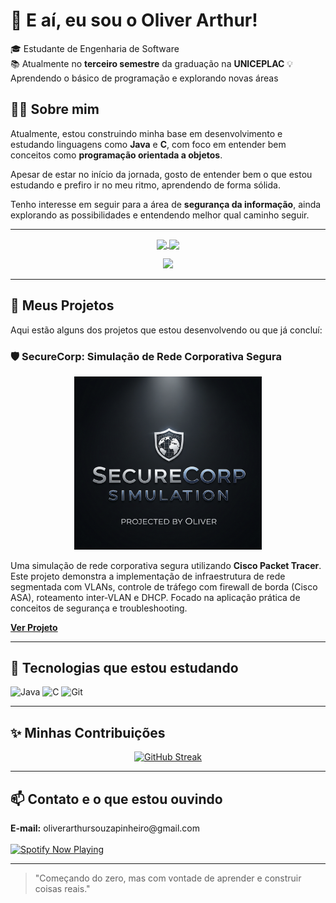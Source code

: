 # 👋 E aí, eu sou o Oliver Arthur!

🎓 Estudante de Engenharia de Software  
📚 Atualmente no **terceiro semestre** da graduação na **UNICEPLAC** 💡 Aprendendo o básico de programação e explorando novas áreas

## 👨‍💻 Sobre mim

Atualmente, estou construindo minha base em desenvolvimento e estudando linguagens como **Java** e **C**, com foco em entender bem conceitos como **programação orientada a objetos**.

Apesar de estar no início da jornada, gosto de entender bem o que estou estudando e prefiro ir no meu ritmo, aprendendo de forma sólida.

Tenho interesse em seguir para a área de **segurança da informação**, ainda explorando as possibilidades e entendendo melhor qual caminho seguir.

---

<p align="center">
  <a href="https://github.com/anuraghazra/github-readme-stats">
    <img align="center" src="https://github-readme-stats.vercel.app/api?username=SainthixOli&show_icons=true&theme=radical&include_all_commits=true&count_private=true"/>
  </a>
  <a href="https://github.com/anuraghazra/github-readme-stats">
    <img align="center" src="https://github-readme-stats.vercel.app/api/top-langs/?username=SainthixOli&layout=compact&langs_count=7&theme=radical"/>
  </a>
</p>

<p align="center">
  <a href="https://github.com/ryo-ma/github-profile-trophy">
    <img src="https://github-profile-trophy.vercel.app/?username=SainthixOli&theme=radical&column=7&margin-w=15&margin-h=15"/>
  </a>
</p>

---

## 🚧 Meus Projetos

Aqui estão alguns dos projetos que estou desenvolvendo ou que já concluí:

### 🛡️ SecureCorp: Simulação de Rede Corporativa Segura

<p align="center">
  <a href="https://github.com/SainthixOli/secure-corp">
    <img src="https://github.com/SainthixOli/secure-corp/blob/main/img/SecureCorpLogo.png?raw=true" alt="SecureCorp Logo" width="300px">
  </a>
</p>

Uma simulação de rede corporativa segura utilizando **Cisco Packet Tracer**. Este projeto demonstra a implementação de infraestrutura de rede segmentada com VLANs, controle de tráfego com firewall de borda (Cisco ASA), roteamento inter-VLAN e DHCP. Focado na aplicação prática de conceitos de segurança e troubleshooting.

**[Ver Projeto](https://github.com/SainthixOli/secure-corp)**

---

## 🧰 Tecnologias que estou estudando

<p align="left">
  <img src="https://img.shields.io/badge/-Java-007396?logo=java&logoColor=white" alt="Java">
  <img src="https://img.shields.io/badge/-C-00599C?logo=c&logoColor=white" alt="C">
  <img src="https://img.shields.io/badge/-Git-F05032?logo=git&logoColor=white" alt="Git">
</p>

---

## ✨ Minhas Contribuições

<p align="center">
  <a href="https://github.com/SainthixOli">
    <img src="https://github-readme-streak-stats.herokuapp.com/?user=SainthixOli&theme=radical&hide_border=true" alt="GitHub Streak" />
  </a>
</p>

---

## 📫 Contato e o que estou ouvindo

<p align="left">
  <strong>E-mail:</strong> oliverarthursouzapinheiro@gmail.com
  <br><br>
  <a href="https://open.spotify.com/intl-pt/track/11pEKMLmavDu8fxOB5QjbQ?si=f66472b27f8e41360">
    <img src="https://spotify-github-profile.vercel.app/api/playing?user_id=31f5z6b7z2r5y4x3w2q1v9c8d&theme=dark&bar_color=1db954&bar_color_background=535353" alt="Spotify Now Playing" width="350">
  </a>
</p>

---

> "Começando do zero, mas com vontade de aprender e construir coisas reais."
